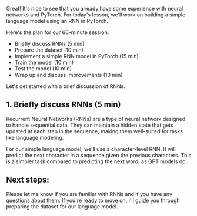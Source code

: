 Great! It's nice to see that you already have some experience with neural networks and PyTorch. For today's lesson, we'll work on building a simple language model using an RNN in PyTorch.

Here's the plan for our 60-minute session:

* Briefly discuss RNNs (5 min)
* Prepare the dataset (10 min)
* Implement a simple RNN model in PyTorch (15 min)
* Train the model (10 min)
* Test the model (10 min)
* Wrap up and discuss improvements (10 min)

Let's get started with a brief discussion of RNNs.

## 1. Briefly discuss RNNs (5 min)

Recurrent Neural Networks (RNNs) are a type of neural network designed to handle sequential data. They can maintain a hidden state that gets updated at each step in the sequence, making them well-suited for tasks like language modeling.

For our simple language model, we'll use a character-level RNN. It will predict the next character in a sequence given the previous characters. This is a simpler task compared to predicting the next word, as GPT models do.

## Next steps:

Please let me know if you are familiar with RNNs and if you have any questions about them. If you're ready to move on, I'll guide you through preparing the dataset for our language model.
